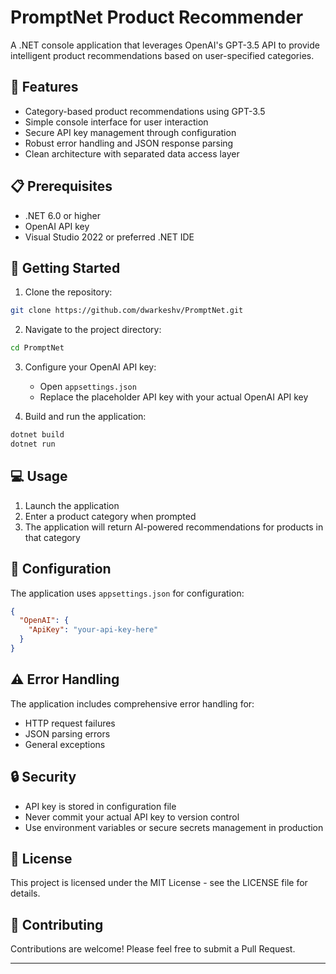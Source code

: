 # PromptNet Product Recommender

A .NET console application that leverages OpenAI's GPT-3.5 API to provide intelligent product recommendations based on user-specified categories.

## 🌟 Features

- Category-based product recommendations using GPT-3.5
- Simple console interface for user interaction
- Secure API key management through configuration
- Robust error handling and JSON response parsing
- Clean architecture with separated data access layer

## 📋 Prerequisites

- .NET 6.0 or higher
- OpenAI API key
- Visual Studio 2022 or preferred .NET IDE

## 🚀 Getting Started

1. Clone the repository:
```bash
git clone https://github.com/dwarkeshv/PromptNet.git
```

2. Navigate to the project directory:
```bash
cd PromptNet
```

3. Configure your OpenAI API key:
   - Open `appsettings.json`
   - Replace the placeholder API key with your actual OpenAI API key

4. Build and run the application:
```bash
dotnet build
dotnet run
```

## 💻 Usage

1. Launch the application
2. Enter a product category when prompted 
3. The application will return AI-powered recommendations for products in that category

## 🔧 Configuration

The application uses `appsettings.json` for configuration:

```json
{
  "OpenAI": {
    "ApiKey": "your-api-key-here"
  }
}
```
## ⚠️ Error Handling

The application includes comprehensive error handling for:
- HTTP request failures
- JSON parsing errors
- General exceptions

## 🔒 Security

- API key is stored in configuration file
- Never commit your actual API key to version control
- Use environment variables or secure secrets management in production

## 📝 License

This project is licensed under the MIT License - see the LICENSE file for details.

## 🤝 Contributing

Contributions are welcome! Please feel free to submit a Pull Request.

---
